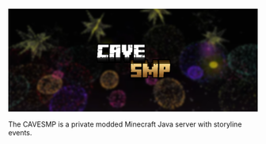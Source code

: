![CAVESMP Fireworks Banner](https://github.com/CAVESMP/.github/blob/main/profile/cavesmp-fireworks-banner.png)

The CAVESMP is a private modded Minecraft Java server with storyline events.
